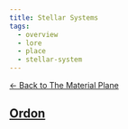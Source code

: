 ```yaml
---
title: Stellar Systems
tags:
  - overview
  - lore
  - place
  - stellar-system
---
```

[<- Back to The Material Plane](../plane/prime/material.md)

## [Ordon](ordon.md)


